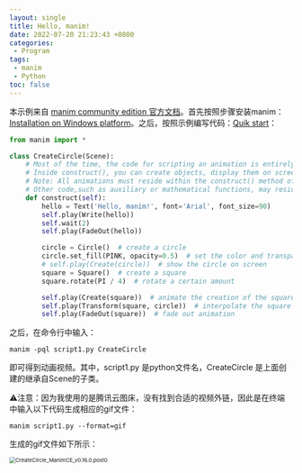 ```yaml
---
layout: single
title: Hello, manim!
date: 2022-07-20 21:23:43 +0800
categories: 
 - Program
tags: 
 - manim
 - Python
toc: false
---
```


本示例来自 [manim community edition 官方文档](https://docs.manim.community/en/stable/index.html)。首先按照步骤安装manim：[Installation on Windows platform](https://docs.manim.community/en/stable/installation/windows.html)。之后，按照示例编写代码：[Quik start](https://docs.manim.community/en/stable/tutorials/quickstart.html)：

```python
from manim import *

class CreateCircle(Scene):
    # Most of the time, the code for scripting an animation is entirely contained within the construct() method of a Scene class.
    # Inside construct(), you can create objects, display them on screen, and animate them.
    # Note: All animations must reside within the construct() method of a class derived from Scene.
    # Other code,such as auxiliary or mathematical functions, may reside outside the class.
    def construct(self):
        hello = Text('Hello, manim!', font='Arial', font_size=90)
        self.play(Write(hello))
        self.wait(2)
        self.play(FadeOut(hello))

        circle = Circle()  # create a circle
        circle.set_fill(PINK, opacity=0.5)  # set the color and transparency
        # self.play(Create(circle))  # show the circle on screen
        square = Square()  # create a square
        square.rotate(PI / 4)  # rotate a certain amount

        self.play(Create(square))  # animate the creation of the square
        self.play(Transform(square, circle))  # interpolate the square into the circle
        self.play(FadeOut(square))  # fade out animation
```

之后，在命令行中输入：

```
manim -pql script1.py CreateCircle
```

即可得到动画视频。其中，script1.py 是python文件名，CreateCircle 是上面创建的继承自Scene的子类。

⚠注意：因为我使用的是腾讯云图床，没有找到合适的视频外链，因此是在终端中输入以下代码生成相应的gif文件：

```
manim script1.py --format=gif
```

生成的gif文件如下所示：

<img src="https://blogimages-1309804558.cos.ap-nanjing.myqcloud.com/imgpersonal/CreateCircle_ManimCE_v0.16.0.post0.gif" alt="CreateCircle_ManimCE_v0.16.0.post0" style="zoom:67%;" />
